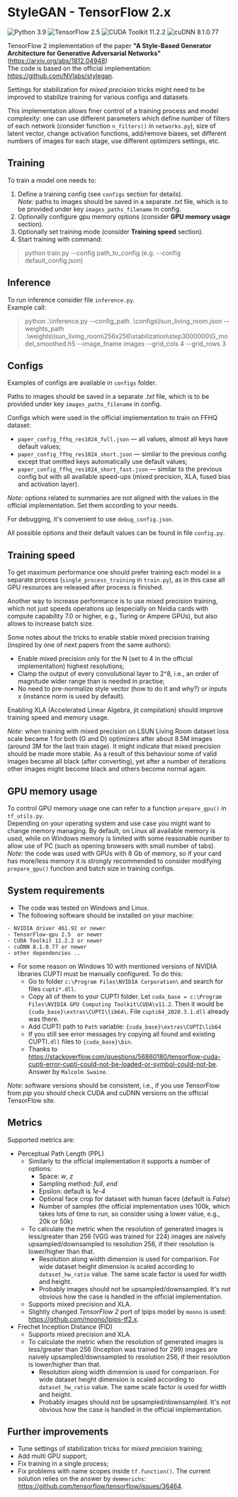 ﻿# StyleGAN - TensorFlow 2.x

![Python 3.9](https://img.shields.io/badge/python-3.9-green.svg?style=plastic)
![TensorFlow 2.5](https://img.shields.io/badge/tensorflow-2.5-green.svg?style=plastic)
![CUDA Toolkit 11.2.2](https://img.shields.io/badge/cudatoolkit-11.2.2-green.svg?style=plastic)
![cuDNN 8.1.0.77](https://img.shields.io/badge/cudnn-8.1.0.77-green.svg?style=plastic)

TensorFlow 2 implementation of the paper **"A Style-Based Generator Architecture for Generative Adversarial Networks"** (https://arxiv.org/abs/1812.04948) <br>
The code is based on the official implementation: https://github.com/NVlabs/stylegan.

Settings for stabilization for *mixed precision* tricks might need to be improved to stabilize training for various configs and datasets.

This implementation allows finer control of a training process and model complexity: 
one can use different parameters which define number of filters of each network (consider function `n_filters()` in `networks.py`), 
size of latent vector, change activation functions, add/remove biases, set different numbers of images for each stage, 
use different optimizers settings,
etc.


## Training

To train a model one needs to:

1. Define a training config (see `configs` section for details).<br>
   *Note:* paths to images should be saved in a separate *.txt* file, 
   which is to be provided under key `images_paths_filename` in config.
2. Optionally configure gpu memory options (consider **GPU memory usage** section).
3. Optionally set training mode (consider **Training speed** section).
4. Start training with command:

> python train.py --config path_to_config (e.g. --config default_config.json)


## Inference

To run inference consider file `inference.py`. <br>
Example call:

> python .\inference.py --config_path .\configs\lsun_living_room.json  --weights_path .\weights\lsun_living_room\256x256\stabilization\step3000000\G_model_smoothed.h5 --image_fname images --grid_cols 4 --grid_rows 3


## Configs
Examples of configs are available in `configs` folder.

Paths to images should be saved in a separate *.txt* file, which is to be provided under key `images_paths_filename` in config.

Configs which were used in the official implementation to train on FFHQ dataset:
* `paper_config_ffhq_res1024_full.json` — all values, almost all keys have default values;
* `paper_config_ffhq_res1024_short.json` — similar to the previous config except that omitted keys automatically use default values;
* `paper_config_ffhq_res1024_short_fast.json` — similar to the previous config but with all available speed-ups (mixed precision, XLA, fused bias and activation layer). 

*Note:* options related to summaries are not aligned with the values in the official implementation. Set them according to your needs.

For debugging, it's convenient to use `debug_config.json`.

All possible options and their default values can be found in file `config.py`.


## Training speed

To get maximum performance one should prefer training each model in a separate process (`single_process_training` in `train.py`), 
as in this case all GPU resources are released after process is finished.

Another way to increase performance is to use mixed precision training, which not just speeds operations up 
(especially on Nvidia cards with compute capability 7.0 or higher, e.g., Turing or Ampere GPUs), but also allows to increase batch size.

Some notes about the tricks to enable stable mixed precision training (inspired by one of next papers from the same authors):
* Enable mixed precision only for the N (set to 4 in the official implementation) highest resolutions;
* Clamp the output of every convolutional layer to 2^8, i.e., an order of magnitude wider range than is needed in practise;
* No need to pre-normalize style vector (how to do it and why?) or inputs x (instance norm is used by default).

Enabling XLA (Accelerated Linear Algebra, jit compilation) should improve training speed and memory usage.

*Note*: when training with mixed precision on LSUN Living Room dataset loss scale became 1 for both (G and D) optimizers
after about 8.5M images (around 3M for the last train stage). 
It might indicate that mixed precision should be made more stable. 
As a result of this behaviour some of valid images became all black (after converting), 
yet after a number of iterations other images might become black and others become normal again.


## GPU memory usage

To control GPU memory usage one can refer to a function `prepare_gpu()` in `tf_utils.py`. 
<br>
Depending on your operating system and use case you might want to change memory managing. 
By default, on Linux all available memory is used, while on Windows memory is limited with some reasonable number to allow use of PC (such as opening browsers with small number of tabs).
<br>
*Note:* the code was used with GPUs with 8 Gb of memory, so if your card has more/less memory it is strongly recommended to consider modifying `prepare_gpu()` function and batch size in training configs. 


## System requirements

* The code was tested on Windows and Linux. 
* The following software should be installed on your machine:
```
- NVIDIA driver 461.92 or newer
- TensorFlow-gpu 2.5  or newer
- CUDA Toolkit 11.2.2 or newer
- cuDNN 8.1.0.77 or newer
- other dependencies ..
```
* For some reason on Windows 10 with mentioned versions of NVIDIA libraries CUPTI must be manually configured. To do this:
  - Go to folder `c:\Program Files\NVIDIA Corporation\` and search for files `cupti*.dll`. 
  - Copy all of them to your CUPTI folder. 
    Let `cuda_base = c:\Program Files\NVIDIA GPU Computing Toolkit\CUDA\v11.2`. 
    Then it would be `{cuda_base}\extras\CUPTI\lib64\`. 
    File `cupti64_2020.3.1.dll` already was there.
  - Add CUPTI path to `Path` variable: `{cuda_base}\extras\CUPTI\lib64`
  - If you still see error messages try copying all found and existing CUPTI`.dll` files to `{cuda_base}\bin`.
  - Thanks to https://stackoverflow.com/questions/56860180/tensorflow-cuda-cupti-error-cupti-could-not-be-loaded-or-symbol-could-not-be.
  Answer by `Malcolm Swaine`.
    
*Note:* software versions should be consistent, i.e., if you use TensorFlow from *pip* 
you should check CUDA and cuDNN versions on the official TensorFlow site.


## Metrics

Supported metrics are:
* Perceptual Path Length (PPL)
  - Similarly to the official implementation it supports a number of options:
      * Space: *w*, *z*
      * Sampling method: *full*, *end*
      * Epsilon: default is *1e-4*
      * Optional face crop for dataset with human faces (default is *False*) 
      * Number of samples (the official implementation uses 100k, which takes lots of time to run, 
        so consider using a lower value, e.g., 20k or 50k)
  - To calculate the metric when the resolution of generated images is less/greater than 256 (VGG was trained for 224) 
    images are naively upsampled/downsampled to resolution 256, if their resolution is lower/higher than that.
      * Resolution along width dimension is used for comparison. 
        For wide dataset height dimension is scaled according to `dataset_hw_ratio` value. 
        The same scale factor is used for width and height.
      * Probably images should not be upsampled/downsampled. It's not obvious how the case is handled in the official implementation.
  - Supports mixed precision and XLA.
  - Slightly changed *TensorFlow 2* port of lpips model by `moono` is used: https://github.com/moono/lpips-tf2.x.
* Frechet Inception Distance (FID)
  - Supports mixed precision and XLA.
  - To calculate the metric when the resolution of generated images is less/greater than 256 (Inception was trained for 299) 
    images are naively upsampled/downsampled to resolution 256, if their resolution is lower/higher than that.
      * Resolution along width dimension is used for comparison. 
        For wide dataset height dimension is scaled according to `dataset_hw_ratio` value. 
        The same scale factor is used for width and height.
      * Probably images should not be upsampled/downsampled. It's not obvious how the case is handled in the official implementation.
  

## Further improvements

- Tune settings of stabilization tricks for *mixed precision* training;
- Add multi GPU support;
- Fix training in a single process;
- Fix problems with name scopes inside `tf.function()`. 
  The current solution relies on the answer by `demmerichs`: https://github.com/tensorflow/tensorflow/issues/36464.
  